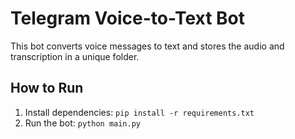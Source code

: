 # Telegram Voice-to-Text Bot

This bot converts voice messages to text and stores the audio and transcription in a unique folder.

## How to Run
1. Install dependencies: `pip install -r requirements.txt`
2. Run the bot: `python main.py`